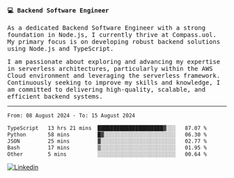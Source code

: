 
<samp>
  
#### 💻 Backend Software Engineer

As a dedicated Backend Software Engineer with a strong foundation in Node.js, I currently thrive at Compass.uol. My primary focus is on developing robust backend solutions using Node.js and TypeScript.

I am passionate about exploring and advancing my expertise in serverless architectures, particularly within the AWS Cloud environment and leveraging the serverless framework. Continuously seeking to improve my skills and knowledge, I am committed to delivering high-quality, scalable, and efficient backend systems.

---

<!--START_SECTION:waka-->

```txt
From: 08 August 2024 - To: 15 August 2024

TypeScript   13 hrs 21 mins  █████████████████████▓░░░   87.07 %
Python       58 mins         █▓░░░░░░░░░░░░░░░░░░░░░░░   06.30 %
JSON         25 mins         ▓░░░░░░░░░░░░░░░░░░░░░░░░   02.77 %
Bash         17 mins         ▒░░░░░░░░░░░░░░░░░░░░░░░░   01.95 %
Other        5 mins          ░░░░░░░░░░░░░░░░░░░░░░░░░   00.64 %
```

<!--END_SECTION:waka-->
  
</samp>

[![Linkedin](https://img.shields.io/badge/-Mateus%20Garcia-c080ff?style=flat-square&logo=Linkedin&logoColor=white&link=https://www.linkedin.com/in/mpgxc)](https://www.linkedin.com/in/mateusogarcia) 
